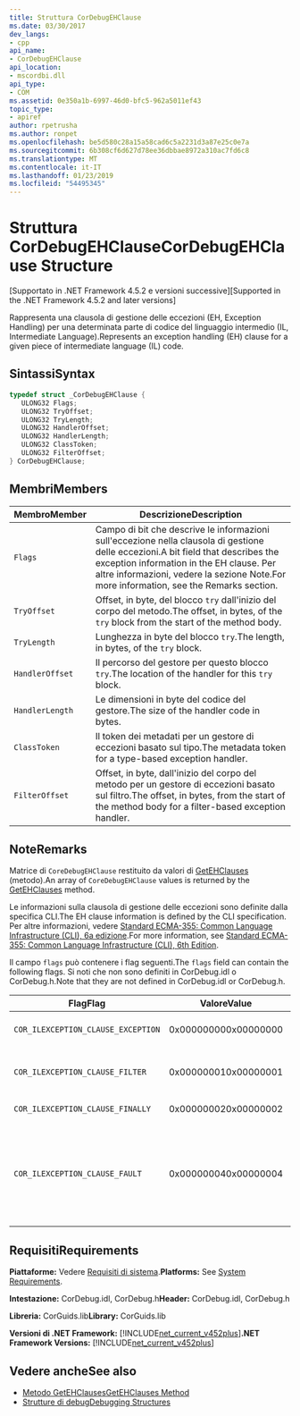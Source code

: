 ```yaml
---
title: Struttura CorDebugEHClause
ms.date: 03/30/2017
dev_langs:
- cpp
api_name:
- CorDebugEHClause
api_location:
- mscordbi.dll
api_type:
- COM
ms.assetid: 0e350a1b-6997-46d0-bfc5-962a5011ef43
topic_type:
- apiref
author: rpetrusha
ms.author: ronpet
ms.openlocfilehash: be5d580c28a15a58cad6c5a2231d3a87e25c0e7a
ms.sourcegitcommit: 6b308cf6d627d78ee36dbbae8972a310ac7fd6c8
ms.translationtype: MT
ms.contentlocale: it-IT
ms.lasthandoff: 01/23/2019
ms.locfileid: "54495345"
---
```

# <a name="cordebugehclause-structure"></a><span data-ttu-id="e61a8-102">Struttura CorDebugEHClause</span><span class="sxs-lookup"><span data-stu-id="e61a8-102">CorDebugEHClause Structure</span></span>
<span data-ttu-id="e61a8-103">[Supportato in .NET Framework 4.5.2 e versioni successive]</span><span class="sxs-lookup"><span data-stu-id="e61a8-103">[Supported in the .NET Framework 4.5.2 and later versions]</span></span>  
  
 <span data-ttu-id="e61a8-104">Rappresenta una clausola di gestione delle eccezioni (EH, Exception Handling) per una determinata parte di codice del linguaggio intermedio (IL, Intermediate Language).</span><span class="sxs-lookup"><span data-stu-id="e61a8-104">Represents an exception handling (EH) clause for a given piece of intermediate language (IL) code.</span></span>  
  
## <a name="syntax"></a><span data-ttu-id="e61a8-105">Sintassi</span><span class="sxs-lookup"><span data-stu-id="e61a8-105">Syntax</span></span>  
  
```cpp
typedef struct _CorDebugEHClause {  
   ULONG32 Flags;  
   ULONG32 TryOffset;  
   ULONG32 TryLength;  
   ULONG32 HandlerOffset;  
   ULONG32 HandlerLength;  
   ULONG32 ClassToken;  
   ULONG32 FilterOffset;  
} CorDebugEHClause;  
```  
  
## <a name="members"></a><span data-ttu-id="e61a8-106">Membri</span><span class="sxs-lookup"><span data-stu-id="e61a8-106">Members</span></span>  
  
|<span data-ttu-id="e61a8-107">Membro</span><span class="sxs-lookup"><span data-stu-id="e61a8-107">Member</span></span>|<span data-ttu-id="e61a8-108">Descrizione</span><span class="sxs-lookup"><span data-stu-id="e61a8-108">Description</span></span>|  
|------------|-----------------|  
|`Flags`|<span data-ttu-id="e61a8-109">Campo di bit che descrive le informazioni sull'eccezione nella clausola di gestione delle eccezioni.</span><span class="sxs-lookup"><span data-stu-id="e61a8-109">A bit field that describes the exception information in the EH clause.</span></span> <span data-ttu-id="e61a8-110">Per altre informazioni, vedere la sezione Note.</span><span class="sxs-lookup"><span data-stu-id="e61a8-110">For more information, see the Remarks section.</span></span>|  
|`TryOffset`|<span data-ttu-id="e61a8-111">Offset, in byte, del blocco `try` dall'inizio del corpo del metodo.</span><span class="sxs-lookup"><span data-stu-id="e61a8-111">The offset, in bytes, of the `try` block from the start of the method body.</span></span>|  
|`TryLength`|<span data-ttu-id="e61a8-112">Lunghezza in byte del blocco `try`.</span><span class="sxs-lookup"><span data-stu-id="e61a8-112">The length, in bytes, of the `try` block.</span></span>|  
|`HandlerOffset`|<span data-ttu-id="e61a8-113">Il percorso del gestore per questo blocco `try`.</span><span class="sxs-lookup"><span data-stu-id="e61a8-113">The location of the handler for this `try` block.</span></span>|  
|`HandlerLength`|<span data-ttu-id="e61a8-114">Le dimensioni in byte del codice del gestore.</span><span class="sxs-lookup"><span data-stu-id="e61a8-114">The size of the handler code in bytes.</span></span>|  
|`ClassToken`|<span data-ttu-id="e61a8-115">Il token dei metadati per un gestore di eccezioni basato sul tipo.</span><span class="sxs-lookup"><span data-stu-id="e61a8-115">The metadata token for a type-based exception handler.</span></span>|  
|`FilterOffset`|<span data-ttu-id="e61a8-116">Offset, in byte, dall'inizio del corpo del metodo per un gestore di eccezioni basato sul filtro.</span><span class="sxs-lookup"><span data-stu-id="e61a8-116">The offset, in bytes, from the start of the method body for a filter-based exception handler.</span></span>|  
  
## <a name="remarks"></a><span data-ttu-id="e61a8-117">Note</span><span class="sxs-lookup"><span data-stu-id="e61a8-117">Remarks</span></span>  
 <span data-ttu-id="e61a8-118">Matrice di `CoreDebugEHClause` restituito da valori di [GetEHClauses](../../../../docs/framework/unmanaged-api/debugging/icordebugilcode-getehclauses-method.md) (metodo).</span><span class="sxs-lookup"><span data-stu-id="e61a8-118">An array of `CoreDebugEHClause` values is returned by the [GetEHClauses](../../../../docs/framework/unmanaged-api/debugging/icordebugilcode-getehclauses-method.md) method.</span></span>  
  
 <span data-ttu-id="e61a8-119">Le informazioni sulla clausola di gestione delle eccezioni sono definite dalla specifica CLI.</span><span class="sxs-lookup"><span data-stu-id="e61a8-119">The EH clause information is defined by the CLI specification.</span></span> <span data-ttu-id="e61a8-120">Per altre informazioni, vedere [Standard ECMA-355: Common Language Infrastructure (CLI), 6a edizione](https://www.ecma-international.org/publications/standards/Ecma-335.htm).</span><span class="sxs-lookup"><span data-stu-id="e61a8-120">For more information, see [Standard ECMA-355: Common Language Infrastructure (CLI), 6th Edition](https://www.ecma-international.org/publications/standards/Ecma-335.htm).</span></span>  
  
 <span data-ttu-id="e61a8-121">Il campo `flags` può contenere i flag seguenti.</span><span class="sxs-lookup"><span data-stu-id="e61a8-121">The `flags` field can contain the following flags.</span></span> <span data-ttu-id="e61a8-122">Si noti che non sono definiti in CorDebug.idl o CorDebug.h.</span><span class="sxs-lookup"><span data-stu-id="e61a8-122">Note that they are not defined in CorDebug.idl or CorDebug.h.</span></span>  
  
|<span data-ttu-id="e61a8-123">Flag</span><span class="sxs-lookup"><span data-stu-id="e61a8-123">Flag</span></span>|<span data-ttu-id="e61a8-124">Valore</span><span class="sxs-lookup"><span data-stu-id="e61a8-124">Value</span></span>|<span data-ttu-id="e61a8-125">Descrizione</span><span class="sxs-lookup"><span data-stu-id="e61a8-125">Description</span></span>|  
|----------|-----------|-----------------|  
|`COR_ILEXCEPTION_CLAUSE_EXCEPTION`|<span data-ttu-id="e61a8-126">0x00000000</span><span class="sxs-lookup"><span data-stu-id="e61a8-126">0x00000000</span></span>|<span data-ttu-id="e61a8-127">Clausola dell'eccezione tipizzata.</span><span class="sxs-lookup"><span data-stu-id="e61a8-127">A typed exception clause.</span></span>|  
|`COR_ILEXCEPTION_CLAUSE_FILTER`|<span data-ttu-id="e61a8-128">0x00000001</span><span class="sxs-lookup"><span data-stu-id="e61a8-128">0x00000001</span></span>|<span data-ttu-id="e61a8-129">Clausola del gestore e del filtro eccezioni.</span><span class="sxs-lookup"><span data-stu-id="e61a8-129">An exception filter and handler clause.</span></span>|  
|`COR_ILEXCEPTION_CLAUSE_FINALLY`|<span data-ttu-id="e61a8-130">0x00000002</span><span class="sxs-lookup"><span data-stu-id="e61a8-130">0x00000002</span></span>|<span data-ttu-id="e61a8-131">Clausola `finally`.</span><span class="sxs-lookup"><span data-stu-id="e61a8-131">A `finally` clause.</span></span>|  
|`COR_ILEXCEPTION_CLAUSE_FAULT`|<span data-ttu-id="e61a8-132">0x00000004</span><span class="sxs-lookup"><span data-stu-id="e61a8-132">0x00000004</span></span>|<span data-ttu-id="e61a8-133">Clausola fault (una clausola `finally` che viene chiamata solo quando viene generata un'eccezione).</span><span class="sxs-lookup"><span data-stu-id="e61a8-133">A fault clause (a `finally` clause that is called only when an exception is thrown).</span></span>|  
  
## <a name="requirements"></a><span data-ttu-id="e61a8-134">Requisiti</span><span class="sxs-lookup"><span data-stu-id="e61a8-134">Requirements</span></span>  
 <span data-ttu-id="e61a8-135">**Piattaforme:** Vedere [Requisiti di sistema](../../../../docs/framework/get-started/system-requirements.md).</span><span class="sxs-lookup"><span data-stu-id="e61a8-135">**Platforms:** See [System Requirements](../../../../docs/framework/get-started/system-requirements.md).</span></span>  
  
 <span data-ttu-id="e61a8-136">**Intestazione:** CorDebug.idl, CorDebug.h</span><span class="sxs-lookup"><span data-stu-id="e61a8-136">**Header:** CorDebug.idl, CorDebug.h</span></span>  
  
 <span data-ttu-id="e61a8-137">**Libreria:** CorGuids.lib</span><span class="sxs-lookup"><span data-stu-id="e61a8-137">**Library:** CorGuids.lib</span></span>  
  
 <span data-ttu-id="e61a8-138">**Versioni di .NET Framework:** [!INCLUDE[net_current_v452plus](../../../../includes/net-current-v452plus-md.md)]</span><span class="sxs-lookup"><span data-stu-id="e61a8-138">**.NET Framework Versions:** [!INCLUDE[net_current_v452plus](../../../../includes/net-current-v452plus-md.md)]</span></span>  
  
## <a name="see-also"></a><span data-ttu-id="e61a8-139">Vedere anche</span><span class="sxs-lookup"><span data-stu-id="e61a8-139">See also</span></span>
- [<span data-ttu-id="e61a8-140">Metodo GetEHClauses</span><span class="sxs-lookup"><span data-stu-id="e61a8-140">GetEHClauses Method</span></span>](../../../../docs/framework/unmanaged-api/debugging/icordebugilcode-getehclauses-method.md)
- [<span data-ttu-id="e61a8-141">Strutture di debug</span><span class="sxs-lookup"><span data-stu-id="e61a8-141">Debugging Structures</span></span>](../../../../docs/framework/unmanaged-api/debugging/debugging-structures.md)
